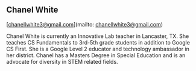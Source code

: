 ## Chanel White

[chanellwhite3@gmail.com](mailto: chanellwhite3@gmail.com)

Chanel White is currently an Innovative Lab  teacher in Lancaster, TX. She teaches CS Fundamentals to 3rd-5th grade students in addition to Google CS First. She is a Google Level 2 educator and technology ambassador in her district. Chanel has a Masters Degree in Special Education and is an advocate for diversity in STEM related fields.
